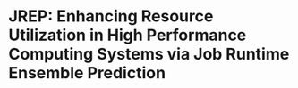# JREP: Enhancing Resource Utilization in High Performance Computing Systems via Job Runtime Ensemble Prediction 


